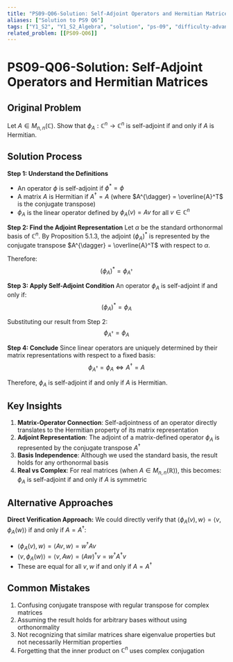 ```yaml
---
title: "PS09-Q06-Solution: Self-Adjoint Operators and Hermitian Matrices"
aliases: ["Solution to PS9 Q6"]
tags: ["Y1_S2", "Y1_S2_Algebra", "solution", "ps-09", "difficulty-advanced", "linear_operators", "inner_product_spaces", "adjoints"]
related_problem: [[PS09-Q06]]
---
```


# PS09-Q06-Solution: Self-Adjoint Operators and Hermitian Matrices

## Original Problem
Let $A \in M_{n,n}(\mathbb{C})$. Show that $\phi_A: \mathbb{C}^n \rightarrow \mathbb{C}^n$ is self-adjoint if and only if $A$ is Hermitian.

## Solution Process

**Step 1: Understand the Definitions**
- An operator $\phi$ is self-adjoint if $\phi^* = \phi$
- A matrix $A$ is Hermitian if $A^{\dagger} = A$ (where $A^{\dagger} = \overline{A}^T$ is the conjugate transpose)
- $\phi_A$ is the linear operator defined by $\phi_A(v) = Av$ for all $v \in \mathbb{C}^n$

**Step 2: Find the Adjoint Representation**
Let $\alpha$ be the standard orthonormal basis of $\mathbb{C}^n$. By Proposition 5.1.3, the adjoint $(\phi_A)^*$ is represented by the conjugate transpose $A^{\dagger} = \overline{A}^T$ with respect to $\alpha$.

Therefore:
$$(\phi_A)^* = \phi_{A^{\dagger}}$$

**Step 3: Apply Self-Adjoint Condition**
An operator $\phi_A$ is self-adjoint if and only if:
$$(\phi_A)^* = \phi_A$$

Substituting our result from Step 2:
$$\phi_{A^{\dagger}} = \phi_A$$

**Step 4: Conclude**
Since linear operators are uniquely determined by their matrix representations with respect to a fixed basis:
$$\phi_{A^{\dagger}} = \phi_A \Leftrightarrow A^{\dagger} = A$$

Therefore, $\phi_A$ is self-adjoint if and only if $A$ is Hermitian.

## Key Insights
1. **Matrix-Operator Connection**: Self-adjointness of an operator directly translates to the Hermitian property of its matrix representation
2. **Adjoint Representation**: The adjoint of a matrix-defined operator $\phi_A$ is represented by the conjugate transpose $A^{\dagger}$
3. **Basis Independence**: Although we used the standard basis, the result holds for any orthonormal basis
4. **Real vs Complex**: For real matrices (when $A \in M_{n,n}(\mathbb{R})$), this becomes: $\phi_A$ is self-adjoint if and only if $A$ is symmetric

## Alternative Approaches
**Direct Verification Approach:**
We could directly verify that $\langle \phi_A(v), w \rangle = \langle v, \phi_A(w) \rangle$ if and only if $A = A^{\dagger}$:
- $\langle \phi_A(v), w \rangle = \langle Av, w \rangle = w^{\dagger}Av$
- $\langle v, \phi_A(w) \rangle = \langle v, Aw \rangle = (Aw)^{\dagger}v = w^{\dagger}A^{\dagger}v$
- These are equal for all $v,w$ if and only if $A = A^{\dagger}$

## Common Mistakes
1. Confusing conjugate transpose with regular transpose for complex matrices
2. Assuming the result holds for arbitrary bases without using orthonormality
3. Not recognizing that similar matrices share eigenvalue properties but not necessarily Hermitian properties
4. Forgetting that the inner product on $\mathbb{C}^n$ uses complex conjugation
